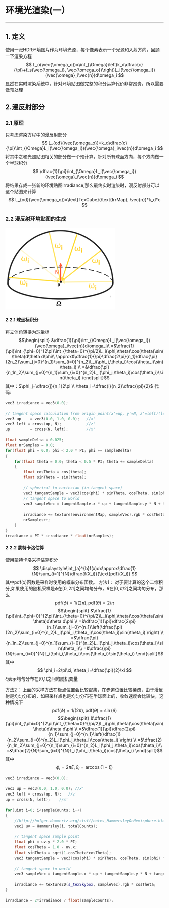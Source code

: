 # 环境光渲染(一）
----
## 1. 定义
使用一张HDR环境图片作为环境光源，每个像素表示一个光源和入射方向，回顾一下渲染方程
$$
L_o(\vec{\omega_o})=\int_{\Omega}\left(k_d\dfrac{c}{\pi}+f_s(\vec{\omega_i}, \vec{\omega_o})\right)L_i(\vec{\omega_i})(\vec{\omega}_i\vec{n})d\omega_i
$$
显然在实时渲染系统中，针对环境贴图做完整的积分运算代价非常昂贵，所以需要做预处理

## 2.漫反射部分
### 2.1 原理
只考虑渲染方程中的漫反射部分
$$
L_{od}(\vec{\omega_o})=k_d\dfrac{c}{\pi}\int_{\Omega}L_i(\vec{\omega_i})(\vec{\omega}_i\vec{n})d\omega_i
$$
将其中之和光照贴图相关的部分做一个预计算，针对所有球面方向，每个方向做一个半球积分
$$
\dfrac{1}{\pi}\int_{\Omega}L_i(\vec{\omega_i})(\vec{\omega}_i\vec{n})d\omega_i
$$
将结果存成一张新的环境贴图Irradiance,那么最终实时渲染时，漫反射部分可以这个贴图来计算
$$
L_{od}(\vec{\omega_o})=\text{TexCube}(\text{IrrMap}, \vec{n})*k_d*c
$$
### 2.2 漫反射环境贴图的生成

![](./ibl_01.png)

#### 2.2.1 球坐标积分
将立体角转换为球坐标
$$\begin{split}
&\dfrac{1}{\pi}\int_{\Omega}L_i(\vec{\omega_i})(\vec{\omega}_i\vec{n})d\omega_i\\
=&\dfrac{1}{\pi}\int_{\phi=0}^{2\pi}\int_{\theta=0}^{\pi/2}L_i(\phi,\theta)\cos(\theta)\sin(\theta)d\theta d\phi\\
\approx&\dfrac{1}{\pi}\dfrac{2\pi}{n_1}\dfrac{\pi}{2n_2}\sum_{j=0}^{n_1}\sum_{i=0}^{n_2}L_i(\phi_j,\theta_i)\cos(\theta_i)\sin(\theta_i) \\
=&\dfrac{\pi}{n_1n_2}\sum_{j=0}^{n_1}\sum_{i=0}^{n_2}L_i(\phi_j,\theta_i)\cos(\theta_i)\sin(\theta_i)
\end{split}$$
其中：$\phi_j=\dfrac{j}{n_1}2\pi \\ \theta_i=\dfrac{i}{n_2}\dfrac{\pi}{2}$
代码:
````cpp :no-line-numbers
vec3 irradiance = vec3(0.0);  

// tangent space calculation from origin point(x'=up, y'=N, z'=left)(left-hand)
vec3 up    = vec3(0.0, 1.0, 0.0);   //x'
vec3 left = cross(up, N);			//z'
up         = cross(N, left);		//x'

float sampleDelta = 0.025;
float nrSamples = 0.0; 
for(float phi = 0.0; phi < 2.0 * PI; phi += sampleDelta)
{
    for(float theta = 0.0; theta < 0.5 * PI; theta += sampleDelta)
    {
        float cosTheta = cos(theta);
        float sinTheta = sin(theta);
    
        // spherical to cartesian (in tangent space)
        vec3 tangentSample = vec3(cos(phi) * sinTheta, cosTheta, sin(phi) * sinTheta);
        // tangent space to world
        vec3 sampleVec = tangentSample.x * up + tangentSample.y * N + tangentSample.z * left; 

        irradiance += texture(environmentMap, sampleVec).rgb * cosTheta * sinTheta;
        nrSamples++;
    }
}
irradiance = PI * irradiance * float(nrSamples);
````
#### 2.2.2 蒙特卡洛估算
使用蒙特卡洛采样估算积分
$$
\displaystyle\int_{a}^{b}f(x)dx\approx\dfrac{1}{N}\sum_{i=1}^{N}\dfrac{f(X_i)}{\text{pdf}(X_i)}
$$
其中$\text{pdf}(x)$函数是采样时使用的概率分布函数。
方法1：
对于要计算的这个二维积分,如果使用的随机采样是$\phi$在$[0,2\pi]$之间均匀分布，$\theta$在$[0,\pi/2]$之间均匀分布，那么
$$
\text{pdf}(\phi)=1/(2\pi) , \text{pdf}(\theta)=2/\pi
$$
$$\begin{split}
&\dfrac{1}{\pi}\int_{\phi=0}^{2\pi}\int_{\theta=0}^{\pi/2}L_i(\phi,\theta)\cos(\theta)\sin(\theta)d\theta d\phi \\
=&\dfrac{1}{\pi}\dfrac{2\pi}{n_1}\sum_{j=0}^{n_1}\left(\dfrac{\pi}{2n_2}\sum_{i=0}^{n_2}L_i(\phi_j,\theta_i)\cos(\theta_i)\sin(\theta_i)
 \right) \\
 =&\dfrac{\pi}{n_1n_2}\sum_{j=0}^{n_1}\sum_{i=0}^{n_2}L_i(\phi_j,\theta_i)\cos(\theta_i)\sin(\theta_i)\\
=&\dfrac{\pi}{N}\sum_{i=0}^{N}L_i(\phi_i,\theta_i)\cos(\theta_i)\sin(\theta_i)
\end{split}$$
其中
$$
\phi_i=2\pi\xi, \theta_i=\dfrac{\pi}{2}\xi
$$
$\xi$表示均匀分布在[0,1]之间的随机变量

方法2：
上面的采样方法在极点位置会比较密集，在赤道位置比较稀疏，由于漫反射是均匀分布的，如果采样点也是均匀分布在半球面上的，收敛速度会比较快，这种情况下
$$
\text{pdf}(\phi)=1/(2\pi) , \text{pdf}(\theta)=\sin(\theta)
$$
$$\begin{split}
&\dfrac{1}{\pi}\int_{\phi=0}^{2\pi}\int_{\theta=0}^{\pi/2}L_i(\phi,\theta)\cos(\theta)\sin(\theta)d\theta d\phi \\
=&\dfrac{1}{\pi}\dfrac{2\pi}{n_1}\sum_{j=0}^{n_1}\left(\dfrac{1}{n_2}\sum_{i=0}^{n_2}L_i(\phi_j,\theta_i)\cos(\theta_i)
 \right) \\
 =&\dfrac{2}{n_1n_2}\sum_{j=0}^{n_1}\sum_{i=0}^{n_2}L_i(\phi_j,\theta_i)\cos(\theta_i)\\
=&\dfrac{2}{N}\sum_{i=0}^{N}L_i(\phi_i,\theta_i)\cos(\theta_i)
\end{split}$$
其中
$$
\phi_i=2\pi\xi, \theta_i=\arccos(1-\xi)
$$
````cpp :no-line-numbers
vec3 irradiance = vec3(0.0);  

vec3 up = vec3(0.0, 1.0, 0.0); //x'
vec3 left = cross(up, N);	//z'
up = cross(N, left);	//x'

for(uint i=0; i<sampleCounts; i++)
{
    //http://holger.dammertz.org/stuff/notes_HammersleyOnHemisphere.html
    vec2 uv = Hammersley(i, totalCounts);

    // tangent space sample point
    float phi = uv.y * 2.0 * PI;
    float cosTheta = 1.0 - uv.x;
    float sinTheta = sqrt(1-cosTheta*cosTheta);
    vec3 tangentSample = vec3(cos(phi) * sinTheta, cosTheta, sin(phi) * sinTheta);

    // tangent space to world
    vec3 sampleVec = tangentSample.x * up + tangentSample.y * N + tangentSample.z * left; 

    irradiance += texture2D(s_texSkybox, sampleVec).rgb * cosTheta;
}

irradiance = 2*irradiance / float(sampleCounts);
````

